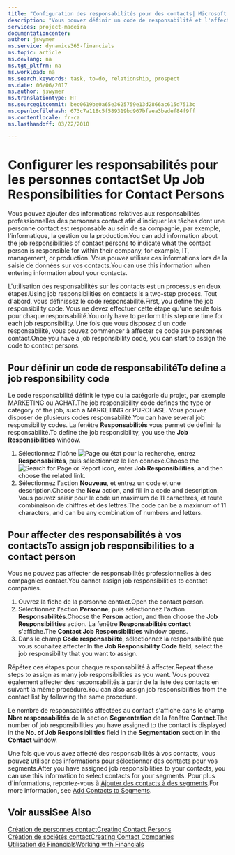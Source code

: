 ```yaml
---
title: "Configuration des responsabilités pour des contacts| Microsoft Docs"
description: "Vous pouvez définir un code de responsabilité et l'affecter à un contact pour indiquer les tâches dont votre contact est en charge dans sa compagnie, par exemple, l'informatique ou la production."
services: project-madeira
documentationcenter: 
author: jswymer
ms.service: dynamics365-financials
ms.topic: article
ms.devlang: na
ms.tgt_pltfrm: na
ms.workload: na
ms.search.keywords: task, to-do, relationship, prospect
ms.date: 06/06/2017
ms.author: jswymer
ms.translationtype: HT
ms.sourcegitcommit: bec0619be0a65e3625759e13d2866ac615d7513c
ms.openlocfilehash: 673c7a118c5f589319bd967bfaea3bedef84f9ff
ms.contentlocale: fr-ca
ms.lasthandoff: 03/22/2018

---
```

# <a name="set-up-job-responsibilities-for-contact-persons"></a><span data-ttu-id="c8784-103">Configurer les responsabilités pour les personnes contact</span><span class="sxs-lookup"><span data-stu-id="c8784-103">Set Up Job Responsibilities for Contact Persons</span></span>
<span data-ttu-id="c8784-104">Vous pouvez ajouter des informations relatives aux responsabilités professionnelles des personnes contact afin d'indiquer les tâches dont une personne contact est responsable au sein de sa compagnie, par exemple, l'informatique, la gestion ou la production.</span><span class="sxs-lookup"><span data-stu-id="c8784-104">You can add information about the job responsibilities of contact persons to indicate what the contact person is responsible for within their company, for example, IT, management, or production.</span></span> <span data-ttu-id="c8784-105">Vous pouvez utiliser ces informations lors de la saisie de données sur vos contacts.</span><span class="sxs-lookup"><span data-stu-id="c8784-105">You can use this information when entering information about your contacts.</span></span>

<span data-ttu-id="c8784-106">L'utilisation des responsabilités sur les contacts est un processus en deux étapes.</span><span class="sxs-lookup"><span data-stu-id="c8784-106">Using job responsibilities on contacts is a two-step process.</span></span> <span data-ttu-id="c8784-107">Tout d'abord, vous définissez le code responsabilité.</span><span class="sxs-lookup"><span data-stu-id="c8784-107">First, you define the job responsibility code.</span></span> <span data-ttu-id="c8784-108">Vous ne devez effectuer cette étape qu'une seule fois pour chaque responsabilité.</span><span class="sxs-lookup"><span data-stu-id="c8784-108">You only have to perform this step one time for each job responsibility.</span></span> <span data-ttu-id="c8784-109">Une fois que vous disposez d'un code responsabilité, vous pouvez commencer à affecter ce code aux personnes contact.</span><span class="sxs-lookup"><span data-stu-id="c8784-109">Once you have a job responsibility code, you can start to assign the code to contact persons.</span></span>

## <a name="to-define-a-job-responsibility-code"></a><span data-ttu-id="c8784-110">Pour définir un code de responsabilité</span><span class="sxs-lookup"><span data-stu-id="c8784-110">To define a job responsibility code</span></span>
<span data-ttu-id="c8784-111">Le code responsabilité définit le type ou la catégorie du projet, par exemple MARKETING ou ACHAT.</span><span class="sxs-lookup"><span data-stu-id="c8784-111">The job responsibility code defines the type or category of the job, such a MARKETING or PURCHASE.</span></span> <span data-ttu-id="c8784-112">Vous pouvez disposer de plusieurs codes responsabilité.</span><span class="sxs-lookup"><span data-stu-id="c8784-112">You can have several job responsibility codes.</span></span> <span data-ttu-id="c8784-113">La fenêtre **Responsabilités** vous permet de définir la responsabilité.</span><span class="sxs-lookup"><span data-stu-id="c8784-113">To define the job responsibility, you use the **Job Responsibilities** window.</span></span>

1. <span data-ttu-id="c8784-114">Sélectionnez l'icône ![Page ou état pour la recherche](media/ui-search/search_small.png "icône Page ou état pour la recherche"), entrez **Responsabilités**, puis sélectionnez le lien connexe.</span><span class="sxs-lookup"><span data-stu-id="c8784-114">Choose the ![Search for Page or Report](media/ui-search/search_small.png "Search for Page or Report icon") icon, enter **Job Responsibilities**, and then choose the related link.</span></span>
2. <span data-ttu-id="c8784-115">Sélectionnez l'action **Nouveau**, et entrez un code et une description.</span><span class="sxs-lookup"><span data-stu-id="c8784-115">Choose the **New** action, and fill in a code and description.</span></span> <span data-ttu-id="c8784-116">Vous pouvez saisir pour le code un maximum de 11 caractères, et toute combinaison de chiffres et des lettres.</span><span class="sxs-lookup"><span data-stu-id="c8784-116">The code can be a maximum of 11 characters, and can be any combination of numbers and letters.</span></span>

## <a name="to-assign-job-responsibilities-to-a-contact-person"></a><span data-ttu-id="c8784-117">Pour affecter des responsabilités à vos contacts</span><span class="sxs-lookup"><span data-stu-id="c8784-117">To assign job responsibilities to a contact person</span></span>
<span data-ttu-id="c8784-118">Vous ne pouvez pas affecter de responsabilités professionnelles à des compagnies contact.</span><span class="sxs-lookup"><span data-stu-id="c8784-118">You cannot assign job responsibilities to contact companies.</span></span>

1. <span data-ttu-id="c8784-119">Ouvrez la fiche de la personne contact.</span><span class="sxs-lookup"><span data-stu-id="c8784-119">Open the contact person.</span></span>
2. <span data-ttu-id="c8784-120">Sélectionnez l'action **Personne**, puis sélectionnez l'action **Responsabilités**.</span><span class="sxs-lookup"><span data-stu-id="c8784-120">Choose the **Person** action, and then choose the **Job Responsibilities** action.</span></span> <span data-ttu-id="c8784-121">La fenêtre **Responsabilités contact** s'affiche.</span><span class="sxs-lookup"><span data-stu-id="c8784-121">The **Contact Job Responsibilities** window opens.</span></span>
3. <span data-ttu-id="c8784-122">Dans le champ **Code responsabilité**, sélectionnez la responsabilité que vous souhaitez affecter.</span><span class="sxs-lookup"><span data-stu-id="c8784-122">In the **Job Responsibility Code** field, select the job responsibility that you want to assign.</span></span>

<span data-ttu-id="c8784-123">Répétez ces étapes pour chaque responsabilité à affecter.</span><span class="sxs-lookup"><span data-stu-id="c8784-123">Repeat these steps to assign as many job responsibilities as you want.</span></span> <span data-ttu-id="c8784-124">Vous pouvez également affecter des responsabilités à partir de la liste des contacts en suivant la même procédure.</span><span class="sxs-lookup"><span data-stu-id="c8784-124">You can also assign job responsibilities from the contact list by following the same procedure.</span></span>

<span data-ttu-id="c8784-125">Le nombre de responsabilités affectées au contact s'affiche dans le champ **Nbre responsabilités** de la section **Segmentation** de la fenêtre **Contact**.</span><span class="sxs-lookup"><span data-stu-id="c8784-125">The number of job responsibilities you have assigned to the contact is displayed in the **No. of Job Responsibilities** field in the **Segmentation** section in the **Contact** window.</span></span>

<span data-ttu-id="c8784-126">Une fois que vous avez affecté des responsabilités à vos contacts, vous pouvez utiliser ces informations pour sélectionner des contacts pour vos segments.</span><span class="sxs-lookup"><span data-stu-id="c8784-126">After you have assigned job responsibilities to your contacts, you can use this information to select contacts for your segments.</span></span> <span data-ttu-id="c8784-127">Pour plus d'informations, reportez-vous à [Ajouter des contacts à des segments](marketing-add-contact-segment.md).</span><span class="sxs-lookup"><span data-stu-id="c8784-127">For more information, see [Add Contacts to Segments](marketing-add-contact-segment.md).</span></span>

## <a name="see-also"></a><span data-ttu-id="c8784-128">Voir aussi</span><span class="sxs-lookup"><span data-stu-id="c8784-128">See Also</span></span>
[<span data-ttu-id="c8784-129">Création de personnes contact</span><span class="sxs-lookup"><span data-stu-id="c8784-129">Creating Contact Persons</span></span>](marketing-create-contact-persons.md)  
[<span data-ttu-id="c8784-130">Création de sociétés contact</span><span class="sxs-lookup"><span data-stu-id="c8784-130">Creating Contact Companies</span></span>](marketing-create-contact-companies.md)  
[<span data-ttu-id="c8784-131">Utilisation de Financials</span><span class="sxs-lookup"><span data-stu-id="c8784-131">Working with Financials</span></span>](ui-work-product.md)

